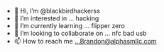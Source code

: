 - 👋 Hi, I’m @blackbirdhackerss
- 👀 I’m interested in ... hacking 
- 🌱 I’m currently learning ... flipper zero
- 💞️ I’m looking to collaborate on ... nfc bad usb
- 📫 How to reach me ...Brandon@alphasmllc.com

<!---
blackbirdhackerss/blackbirdhackerss is a ✨ special ✨ repository because its `README.md` (this file) appears on your GitHub profile.
You can click the Preview link to take a look at your changes.
--->
